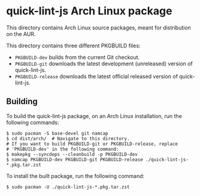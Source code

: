 # quick-lint-js Arch Linux package

This directory contains Arch Linux source packages, meant for distribution on
the AUR.

This directory contains three different PKGBUILD files:

* `PKGBUILD-dev` builds from the current Git checkout.
* `PKGBUILD-git` downloads the latest development (unreleased) version of
  quick-lint-js.
* `PKGBUILD-release` downloads the latest official released version of
  quick-lint-js.

## Building

To build the quick-lint-js package, on an Arch Linux installation, run the
following commands:

    $ sudo pacman -S base-devel git namcap
    $ cd dist/arch/  # Navigate to this directory.
    # If you want to build PKGBUILD-git or PKGBUILD-release, replace
    # 'PKGBUILD-dev' in the following command:
    $ makepkg --syncdeps --cleanbuild -p PKGBUILD-dev
    $ namcap PKGBUILD-dev PKGBUILD-git PKGBUILD-release ./quick-lint-js-*.pkg.tar.zst

To install the built package, run the following command:

    $ sudo pacman -U ./quick-lint-js-*.pkg.tar.zst
